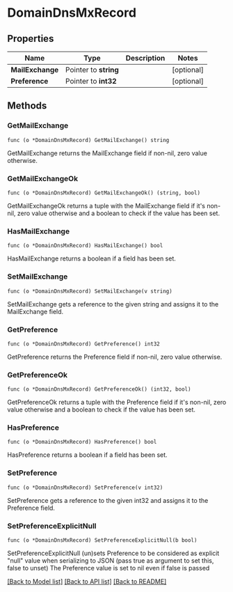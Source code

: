 # DomainDnsMxRecord

## Properties

Name | Type | Description | Notes
------------ | ------------- | ------------- | -------------
**MailExchange** | Pointer to **string** |  | [optional] 
**Preference** | Pointer to **int32** |  | [optional] 

## Methods

### GetMailExchange

`func (o *DomainDnsMxRecord) GetMailExchange() string`

GetMailExchange returns the MailExchange field if non-nil, zero value otherwise.

### GetMailExchangeOk

`func (o *DomainDnsMxRecord) GetMailExchangeOk() (string, bool)`

GetMailExchangeOk returns a tuple with the MailExchange field if it's non-nil, zero value otherwise
and a boolean to check if the value has been set.

### HasMailExchange

`func (o *DomainDnsMxRecord) HasMailExchange() bool`

HasMailExchange returns a boolean if a field has been set.

### SetMailExchange

`func (o *DomainDnsMxRecord) SetMailExchange(v string)`

SetMailExchange gets a reference to the given string and assigns it to the MailExchange field.

### GetPreference

`func (o *DomainDnsMxRecord) GetPreference() int32`

GetPreference returns the Preference field if non-nil, zero value otherwise.

### GetPreferenceOk

`func (o *DomainDnsMxRecord) GetPreferenceOk() (int32, bool)`

GetPreferenceOk returns a tuple with the Preference field if it's non-nil, zero value otherwise
and a boolean to check if the value has been set.

### HasPreference

`func (o *DomainDnsMxRecord) HasPreference() bool`

HasPreference returns a boolean if a field has been set.

### SetPreference

`func (o *DomainDnsMxRecord) SetPreference(v int32)`

SetPreference gets a reference to the given int32 and assigns it to the Preference field.

### SetPreferenceExplicitNull

`func (o *DomainDnsMxRecord) SetPreferenceExplicitNull(b bool)`

SetPreferenceExplicitNull (un)sets Preference to be considered as explicit "null" value
when serializing to JSON (pass true as argument to set this, false to unset)
The Preference value is set to nil even if false is passed

[[Back to Model list]](../README.md#documentation-for-models) [[Back to API list]](../README.md#documentation-for-api-endpoints) [[Back to README]](../README.md)


